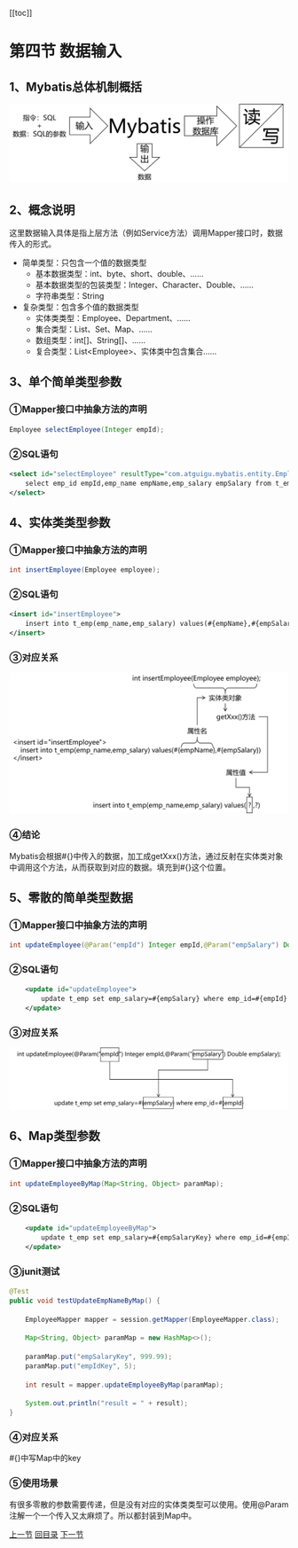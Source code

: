 [[toc]]

# 第四节 数据输入

## 1、Mybatis总体机制概括

![./images](./images/img005.png)





## 2、概念说明

这里数据输入具体是指上层方法（例如Service方法）调用Mapper接口时，数据传入的形式。

- 简单类型：只包含一个值的数据类型
  - 基本数据类型：int、byte、short、double、……
  - 基本数据类型的包装类型：Integer、Character、Double、……
  - 字符串类型：String
- 复杂类型：包含多个值的数据类型
  - 实体类类型：Employee、Department、……
  - 集合类型：List、Set、Map、……
  - 数组类型：int[]、String[]、……
  - 复合类型：List&lt;Employee&gt;、实体类中包含集合……



## 3、单个简单类型参数

### ①Mapper接口中抽象方法的声明

```java
Employee selectEmployee(Integer empId);
```



### ②SQL语句

```xml
<select id="selectEmployee" resultType="com.atguigu.mybatis.entity.Employee">
    select emp_id empId,emp_name empName,emp_salary empSalary from t_emp where emp_id=#{empId}
</select>
```



## 4、实体类类型参数

### ①Mapper接口中抽象方法的声明

```java
int insertEmployee(Employee employee);
```



### ②SQL语句

```xml
<insert id="insertEmployee">
    insert into t_emp(emp_name,emp_salary) values(#{empName},#{empSalary})
</insert>
```



### ③对应关系

![./images](./images/img006.png)



### ④结论

Mybatis会根据#{}中传入的数据，加工成getXxx()方法，通过反射在实体类对象中调用这个方法，从而获取到对应的数据。填充到#{}这个位置。



## 5、零散的简单类型数据

### ①Mapper接口中抽象方法的声明

```java
int updateEmployee(@Param("empId") Integer empId,@Param("empSalary") Double empSalary);
```



### ②SQL语句

```xml
    <update id="updateEmployee">
        update t_emp set emp_salary=#{empSalary} where emp_id=#{empId}
    </update>
```



### ③对应关系

![./images](./images/img007.png)





## 6、Map类型参数

### ①Mapper接口中抽象方法的声明

```java
int updateEmployeeByMap(Map<String, Object> paramMap);
```



### ②SQL语句

```xml
    <update id="updateEmployeeByMap">
        update t_emp set emp_salary=#{empSalaryKey} where emp_id=#{empIdKey}
    </update>
```



### ③junit测试

```java
@Test
public void testUpdateEmpNameByMap() {
    
    EmployeeMapper mapper = session.getMapper(EmployeeMapper.class);
    
    Map<String, Object> paramMap = new HashMap<>();
    
    paramMap.put("empSalaryKey", 999.99);
    paramMap.put("empIdKey", 5);
    
    int result = mapper.updateEmployeeByMap(paramMap);
    
    System.out.println("result = " + result);
}
```



### ④对应关系

#{}中写Map中的key



### ⑤使用场景

有很多零散的参数需要传递，但是没有对应的实体类类型可以使用。使用@Param注解一个一个传入又太麻烦了。所以都封装到Map中。



[上一节](verse03.html) [回目录](index.html) [下一节](verse05.html)